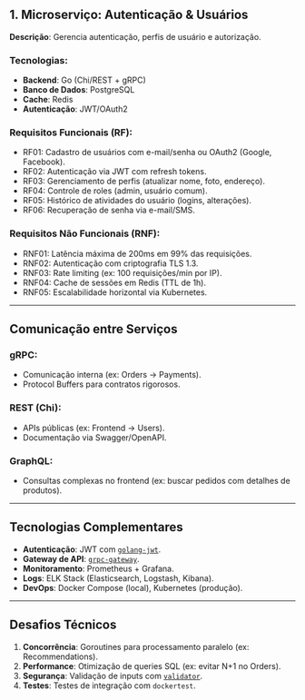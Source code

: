 ## **1. Microserviço: Autenticação & Usuários**

**Descrição**: Gerencia autenticação, perfis de usuário e autorização.

### Tecnologias:

- **Backend**: Go (Chi/REST + gRPC)
- **Banco de Dados**: PostgreSQL
- **Cache**: Redis
- **Autenticação**: JWT/OAuth2

### Requisitos Funcionais (RF):

- RF01: Cadastro de usuários com e-mail/senha ou OAuth2 (Google, Facebook).
- RF02: Autenticação via JWT com refresh tokens.
- RF03: Gerenciamento de perfis (atualizar nome, foto, endereço).
- RF04: Controle de roles (admin, usuário comum).
- RF05: Histórico de atividades do usuário (logins, alterações).
- RF06: Recuperação de senha via e-mail/SMS.

### Requisitos Não Funcionais (RNF):

- RNF01: Latência máxima de 200ms em 99% das requisições.
- RNF02: Autenticação com criptografia TLS 1.3.
- RNF03: Rate limiting (ex: 100 requisições/min por IP).
- RNF04: Cache de sessões em Redis (TTL de 1h).
- RNF05: Escalabilidade horizontal via Kubernetes.

---

## **Comunicação entre Serviços**

### gRPC:

- Comunicação interna (ex: Orders → Payments).
- Protocol Buffers para contratos rigorosos.

### REST (Chi):

- APIs públicas (ex: Frontend → Users).
- Documentação via Swagger/OpenAPI.

### GraphQL:

- Consultas complexas no frontend (ex: buscar pedidos com detalhes de produtos).

---

## **Tecnologias Complementares**

- **Autenticação**: JWT com [`golang-jwt`](https://github.com/golang-jwt/jwt).
- **Gateway de API**: [`grpc-gateway`](https://github.com/grpc-ecosystem/grpc-gateway).
- **Monitoramento**: Prometheus + Grafana.
- **Logs**: ELK Stack (Elasticsearch, Logstash, Kibana).
- **DevOps**: Docker Compose (local), Kubernetes (produção).

---

## **Desafios Técnicos**

1. **Concorrência**: Goroutines para processamento paralelo (ex: Recommendations).
2. **Performance**: Otimização de queries SQL (ex: evitar N+1 no Orders).
3. **Segurança**: Validação de inputs com [`validator`](https://github.com/go-playground/validator).
4. **Testes**: Testes de integração com `dockertest`.
